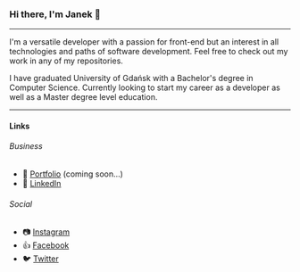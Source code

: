 ### Hi there, I'm Janek 🙂
***
I'm a versatile developer with a passion for front-end but an interest in all technologies and paths of software development.
Feel free to check out my work in any of my repositories.

I have graduated University of Gdańsk with a Bachelor's degree in Computer Science. 
Currently looking to start my career as a developer as well as a Master degree level education.
***
#### Links
###### Business
- 📁 [Portfolio]() (coming soon...)
- 💼 [LinkedIn](https://www.linkedin.com/in/jan-biel%C3%B3wka-1457a61b3/)
###### Social
- 📷 [Instagram](https://www.instagram.com/jnxzu__/)
- 👍 [Facebook](https://www.facebook.com/janek.bielowka)
- 🐦 [Twitter](https://twitter.com/jnxzu)

